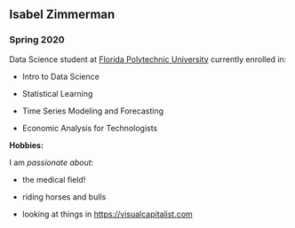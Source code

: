 ## Isabel Zimmerman

### Spring 2020 

Data Science student at [Florida Polytechnic University](https://www.floridapoly.edu) currently enrolled in: 

- Intro to Data Science

- Statistical Learning

- Time Series Modeling and Forecasting

- Economic Analysis for Technologists

**Hobbies:**

I am _passionate about_: 

- the medical field!

- riding horses and bulls

- looking at things in <https://visualcapitalist.com>
